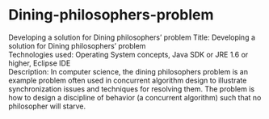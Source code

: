 # Dining-philosophers-problem
Developing a solution for Dining philosophers’ problem
Title: Developing a solution for Dining philosophers’ problem <br/>
Technologies used: Operating System concepts, Java SDK or JRE 1.6 or higher, Eclipse IDE <br/>
Description: In computer science, the dining philosophers problem is an example problem often used in concurrent algorithm design to illustrate synchronization issues and techniques for resolving them. The problem is how to design a discipline of behavior (a concurrent algorithm) such that no philosopher will starve.
